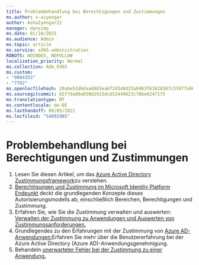 ```yaml
---
title: Problembehandlung bei Berechtigungen und Zustimmungen
ms.author: v-aiyengar
author: AshaIyengar21
manager: dansimp
ms.date: 01/18/2021
ms.audience: Admin
ms.topic: article
ms.service: o365-administration
ROBOTS: NOINDEX, NOFOLLOW
localization_priority: Normal
ms.collection: Adm_O365
ms.custom:
- "9004353"
- "7782"
ms.openlocfilehash: 20abe52d6daa6863ea6f24548d23ab963f63620187c5f67fa9616c0efd428b91
ms.sourcegitcommit: b5f7da89a650d2915dc652449623c78be6247175
ms.translationtype: MT
ms.contentlocale: de-DE
ms.lasthandoff: 08/05/2021
ms.locfileid: "54092985"
---
```

# <a name="troubleshoot-permissions-and-consents"></a>Problembehandlung bei Berechtigungen und Zustimmungen

1. Lesen Sie diesen Artikel, um das [Azure Active Directory Zustimmungsframework](https://docs.microsoft.com/azure/active-directory/develop/consent-framework)zu verstehen.
1. [Berechtigungen und Zustimmung im Microsoft Identity Platform Endpunkt](https://docs.microsoft.com/azure/active-directory/develop/v2-permissions-and-consent) deckt die grundlegenden Konzepte dieses Autorisierungsmodells ab, einschließlich Bereichen, Berechtigungen und Zustimmung.
1. Erfahren Sie, wie Sie die Zustimmung verwalten und auswerten: [Verwalten der Zustimmung zu Anwendungen und Auswerten von Zustimmungsanforderungen.](https://docs.microsoft.com/azure/active-directory/manage-apps/manage-consent-requests#evaluating-a-request-for-tenant-wide-admin-consent)
1. Grundlegendes zu den Erfahrungen mit der Zustimmung von [Azure AD-Anwendungen:](https://docs.microsoft.com/azure/active-directory/develop/application-consent-experience)Erfahren Sie mehr über die Benutzererfahrung bei der Azure Active Directory (Azure AD)-Anwendungsgenehmigung.
1. Behandeln [unerwarteter Fehler bei der Zustimmung zu einer Anwendung.](https://docs.microsoft.com/azure/active-directory/manage-apps/application-sign-in-unexpected-user-consent-error)
